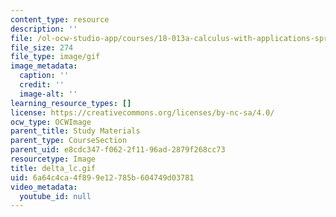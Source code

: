 ```yaml
---
content_type: resource
description: ''
file: /ol-ocw-studio-app/courses/18-013a-calculus-with-applications-spring-2005/6a64c4ca4f899e12785b604749d03781_delta_lc.gif
file_size: 274
file_type: image/gif
image_metadata:
  caption: ''
  credit: ''
  image-alt: ''
learning_resource_types: []
license: https://creativecommons.org/licenses/by-nc-sa/4.0/
ocw_type: OCWImage
parent_title: Study Materials
parent_type: CourseSection
parent_uid: e8cdc347-f062-2f11-96ad-2879f268cc73
resourcetype: Image
title: delta_lc.gif
uid: 6a64c4ca-4f89-9e12-785b-604749d03781
video_metadata:
  youtube_id: null
---
```

